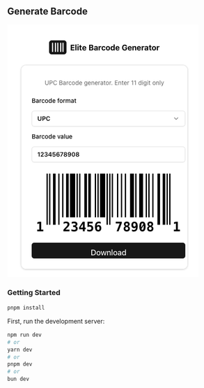 ## Generate Barcode

![image description](https://github.com/codemaverick80/barcode/blob/main/public/barcode.png)

### Getting Started

```bash
pnpm install
```

First, run the development server:

```bash
npm run dev
# or
yarn dev
# or
pnpm dev
# or
bun dev
```

